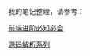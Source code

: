 我的笔记整理，请参考：

[前端进阶必知必会](https://iloveyou11.github.io/2019/11/14/%E5%89%8D%E7%AB%AF%E8%BF%9B%E9%98%B6%E5%BF%85%E7%9F%A5%E5%BF%85%E4%BC%9A/)

[源码解析系列](https://note.youdao.com/ynoteshare1/index.html?id=24e9d3cdd8febbf4104baf0601aaf444&type=note)